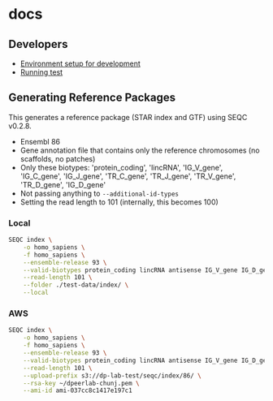 # docs

## Developers

- [Environment setup for development](./install-dev.md)
- [Running test](./run-test.md)


## Generating Reference Packages

This generates a reference package (STAR index and GTF) using SEQC v0.2.8.

- Ensembl 86
- Gene annotation file that contains only the reference chromosomes (no scaffolds, no patches)
- Only these biotypes: 'protein_coding', 'lincRNA', 'IG_V_gene', 'IG_C_gene', 'IG_J_gene', 'TR_C_gene', 'TR_J_gene', 'TR_V_gene', 'TR_D_gene', 'IG_D_gene'
- Not passing anything to `--additional-id-types`
- Setting the read length to 101 (internally, this becomes 100)

### Local

```bash
SEQC index \
    -o homo_sapiens \
    -f homo_sapiens \
    --ensemble-release 93 \
    --valid-biotypes protein_coding lincRNA antisense IG_V_gene IG_D_gene IG_J_gene IG_C_gene TR_V_gene TR_D_gene TR_J_gene TR_C_gene \
    --read-length 101 \
    --folder ./test-data/index/ \
    --local
```

### AWS

```bash
SEQC index \
    -o homo_sapiens \
    -f homo_sapiens \
    --ensemble-release 93 \
    --valid-biotypes protein_coding lincRNA antisense IG_V_gene IG_D_gene IG_J_gene IG_C_gene TR_V_gene TR_D_gene TR_J_gene TR_C_gene \
    --read-length 101 \
    --upload-prefix s3://dp-lab-test/seqc/index/86/ \
    --rsa-key ~/dpeerlab-chunj.pem \
    --ami-id ami-037cc8c1417e197c1
```
